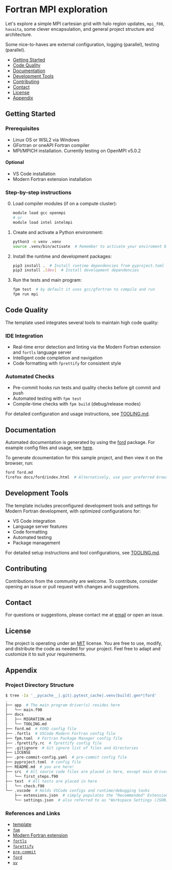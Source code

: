 # Fortran MPI exploration

Let's explore a simple MPI cartesian grid with halo region updates, `mpi_f08`, `havaita`, some clever encapsulation, and general project structure and architecture.

Some nice-to-haves are external configuration, logging (parallel), testing (parallel).

- [Getting Started](#getting-started)
- [Code Quality](#code-quality)
- [Documentation](#documentation)
- [Development Tools](#development-tools)
- [Contributing](#contributing)
- [Contact](#contact)
- [License](#license)
- [Appendix](#appendix)

## Getting Started

### Prerequisites

- Linux OS or WSL2 via Windows
- GFortran or oneAPI Fortran compiler
- MPI/MPICH installation. Currently testing on OpenMPI v5.0.2

#### Optional

- VS Code installation
- Modern Fortran extension installation

### Step-by-step instructions

0. Load compiler modules (if on a compute cluster):

    ```sh
    module load gcc openmpi
    # or
    module load intel intelmpi
    ```

1. Create and activate a Python environment:

    ```sh
    python3 -m venv .venv
    source .venv/bin/activate  # Remember to activate your enviroment before runtime or development tasks.
    ```

2. Install the runtime and development packages:

    ```sh
    pip3 install .  # Install runtime dependencies from pyproject.toml
    pip3 install .[dev]  # Install development dependencies
    ```

3. Run the tests and main program:

    ```sh
    fpm test  # by default it uses gcc/gfortran to compile and run
    fpm run mpi
    ```

## Code Quality

The template used integrates several tools to maintain high code quality:

### IDE Integration

- Real-time error detection and linting via the Modern Fortran extension and `fortls` language server
- Intelligent code completion and navigation
- Code formatting with `fprettify` for consistent style

### Automated Checks

- Pre-commit hooks run tests and quality checks before git commit and push
- Automated testing with `fpm test`
- Compile-time checks with `fpm build` (debug/release modes)

For detailed configuration and usage instructions, see [TOOLING.md](./docs/TOOLING.md).

## Documentation

Automated documentation is generated by using the [ford](https://github.com/Fortran-FOSS-Programmers/ford) package. For example config files and usage, see [here](https://forddocs.readthedocs.io/en/latest/index.html).

To generate dcoumentation for this sample project, and then view it on the browser, run:

```sh
ford ford.md
firefox docs/ford/index.html  # Alternatively, use your preferred browser
```

## Development Tools

The template includes preconfigured development tools and settings for Modern Fortran development, with optimized configurations for:

- VS Code integration
- Language server features
- Code formatting
- Automated testing
- Package management

For detailed setup instructions and tool configurations, see [TOOLING.md](./docs/TOOLING.md).

## Contributing

Contributions from the community are welcome. To contribute, consider opening an issue or pull request with changes and suggestions.

## Contact

For questions or suggestions, please contact me at [email](matt.alexandrakis@gmail.com) or open an issue.

## License

The project is operating under an [MIT](./LICENSE) license. You are free to use, modify, and distribute the code as needed for your project. Feel free to adapt and customize it to suit your requirements.

## Appendix

### Project Directory Structure

```sh
$ tree -Ia '__pycache__|.git|.pytest_cache|.venv|build|.gen*|ford'
.
├── app  # The main program driver(s) resides here
│   └── main.f90
├── docs
│   ├── MIGRATION.md
│   └── TOOLING.md
├── ford.md  # FORD config file
├── .fortls  # VSCode Modern Fortran config file
├── fpm.toml  # Fortran Package Manager config file
├── .fprettify.rc  # fprettify config file
├── .gitignore  # Git ignore list of files and directories
├── LICENSE
├── .pre-commit-config.yaml  # pre-commit config file
├── pyproject.toml  # config file
├── README.md  # you are here!
├── src  # All source code files are placed in here, except main driver
│   └── first_steps.f90
├── test  # All tests are placed in here
│   └── check.f90
└── .vscode  # Holds VSCode configs and runtime/debugging tasks
    ├── extensions.json  # simply populates the "Recommended" Extensions tab
    └── settings.json  # also referred to as "Workspace Settings (JSON)"
```

### References and Links

- [template](https://github.com/MatthAlex/fortran-project-template)
- [`fpm`](https://github.com/fortran-lang/fpm)
- [Modern Fortran extension](https://github.com/fortran-lang/vscode-fortran-support)
- [`fortls`](https://github.com/fortran-lang/fortls)
- [`fprettify`](https://github.com/pseewald/fprettify)
- [`pre-commit`](https://pre-commit.com/)
- [`ford`](https://github.com/Fortran-FOSS-Programmers/ford)
- [`uv`](https://github.com/astral-sh/uv)
